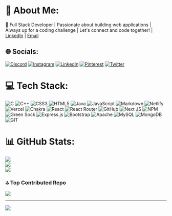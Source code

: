 # 💫 About Me:
👋 Full Stack Developer | Passionate about building web applications | Always up for a coding challenge | Let's connect and code together! | [LinkedIn](www.linkedin.com/in/nayemuddinshaikh/) | [Email](nayemuddinshaikh@email.com)


## 🌐 Socials:
[![Discord](https://img.shields.io/badge/Discord-%237289DA.svg?logo=discord&logoColor=white)](https://discord.gg/https://discord.gg/hvytuNkN) [![Instagram](https://img.shields.io/badge/Instagram-%23E4405F.svg?logo=Instagram&logoColor=white)](https://instagram.com/naim__618) [![LinkedIn](https://img.shields.io/badge/LinkedIn-%230077B5.svg?logo=linkedin&logoColor=white)](https://linkedin.com/in/NayemuddinShaikh) [![Pinterest](https://img.shields.io/badge/Pinterest-%23E60023.svg?logo=Pinterest&logoColor=white)](https://pinterest.com/NayemuddinShaikh) [![Twitter](https://img.shields.io/badge/Twitter-%231DA1F2.svg?logo=Twitter&logoColor=white)](https://twitter.com/Nayemuddin7373) 

# 💻 Tech Stack:
![C](https://img.shields.io/badge/c-%2300599C.svg?style=flat&logo=c&logoColor=white) ![C++](https://img.shields.io/badge/c++-%2300599C.svg?style=flat&logo=c%2B%2B&logoColor=white) ![CSS3](https://img.shields.io/badge/css3-%231572B6.svg?style=flat&logo=css3&logoColor=white) ![HTML5](https://img.shields.io/badge/html5-%23E34F26.svg?style=flat&logo=html5&logoColor=white) ![Java](https://img.shields.io/badge/java-%23ED8B00.svg?style=flat&logo=java&logoColor=white) ![JavaScript](https://img.shields.io/badge/javascript-%23323330.svg?style=flat&logo=javascript&logoColor=%23F7DF1E) ![Markdown](https://img.shields.io/badge/markdown-%23000000.svg?style=flat&logo=markdown&logoColor=white) ![Netlify](https://img.shields.io/badge/netlify-%23000000.svg?style=flat&logo=netlify&logoColor=#00C7B7) ![Vercel](https://img.shields.io/badge/vercel-%23000000.svg?style=flat&logo=vercel&logoColor=white) ![Chakra](https://img.shields.io/badge/chakra-%234ED1C5.svg?style=flat&logo=chakraui&logoColor=white) ![React](https://img.shields.io/badge/react-%2320232a.svg?style=flat&logo=react&logoColor=%2361DAFB) ![React Router](https://img.shields.io/badge/React_Router-CA4245?style=flat&logo=react-router&logoColor=white) ![GitHub](https://img.shields.io/badge/GitHub-%23121011.svg?style=flat&logo=github&logoColor=white) ![Next JS](https://img.shields.io/badge/Next-black?style=flat&logo=next.js&logoColor=white) ![NPM](https://img.shields.io/badge/NPM-%23000000.svg?style=flat&logo=npm&logoColor=white) ![Green Sock](https://img.shields.io/badge/green%20sock-88CE02?style=flat&logo=greensock&logoColor=white) ![Express.js](https://img.shields.io/badge/express.js-%23404d59.svg?style=flat&logo=express&logoColor=%2361DAFB) ![Bootstrap](https://img.shields.io/badge/bootstrap-%23563D7C.svg?style=flat&logo=bootstrap&logoColor=white) ![Apache](https://img.shields.io/badge/apache-%23D42029.svg?style=flat&logo=apache&logoColor=white) ![MySQL](https://img.shields.io/badge/mysql-%2300f.svg?style=flat&logo=mysql&logoColor=white) ![MongoDB](https://img.shields.io/badge/MongoDB-%234ea94b.svg?style=flat&logo=mongodb&logoColor=white) ![GIT](https://img.shields.io/badge/Git-fc6d26?style=flat&logo=git&logoColor=white)
# 📊 GitHub Stats:
![](https://github-readme-stats.vercel.app/api?username=NaimShk07&theme=merko&hide_border=false&include_all_commits=true&count_private=true)<br/>
![](https://github-readme-streak-stats.herokuapp.com/?user=NaimShk07&theme=merko&hide_border=false)<br/>
![](https://github-readme-stats.vercel.app/api/top-langs/?username=NaimShk07&theme=merko&hide_border=false&include_all_commits=true&count_private=true&layout=compact)

### 🔝 Top Contributed Repo
![](https://github-contributor-stats.vercel.app/api?username=NaimShk07&limit=5&theme=dark&combine_all_yearly_contributions=true)

---
[![](https://visitcount.itsvg.in/api?id=NaimShk07&icon=0&color=0)](https://visitcount.itsvg.in)

